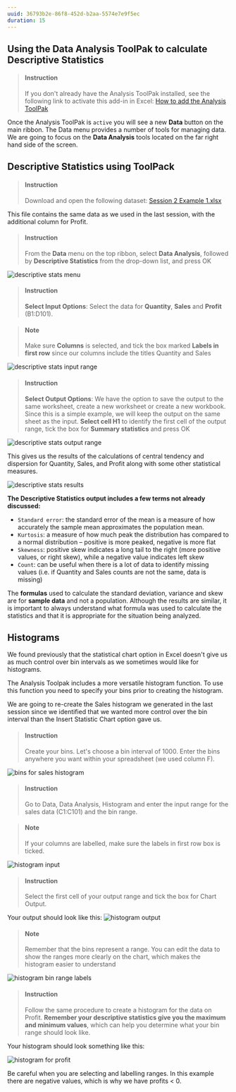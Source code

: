 ```yaml
---
uuid: 36793b2e-86f8-452d-b2aa-5574e7e9f5ec
duration: 15
---
```


## Using the Data Analysis ToolPak to calculate Descriptive Statistics

> #### Instruction
> If you don't already have the Analysis ToolPak installed, see the following link to activate this add-in in Excel: [How to add the Analysis ToolPak](https://support.office.com/en-us/article/Load-the-Analysis-ToolPak-in-Excel-6a63e598-cd6d-42e3-9317-6b40ba1a66b4)
 
Once the Analysis ToolPak is `active` you will see a new  **Data** button on the main ribbon. The Data menu provides a number of tools for managing data. We are going to focus on the **Data Analysis** tools located on the far right hand side of the screen.

## Descriptive Statistics using ToolPack

> #### Instruction 
> Download and open the following dataset: [Session 2 Example 1.xlsx](https://www.dropbox.com/s/npm3auiro6ww2rz/Session%202%20Example%201%20-%20Data.xlsx?dl=1)

This file contains the same data as we used in the last session, with the additional column for Profit.

> #### Instruction
> From the **Data** menu on the top ribbon, select **Data Analysis**, followed by **Descriptive Statistics** from the drop-down list, and press OK 

![descriptive stats menu](https://i.imgur.com/bhL1TpC.png)

> #### Instruction
> **Select Input Options**: Select the data for **Quantity**, **Sales**  and **Profit** (B1:D101). 

<div></div>

> #### Note
> Make sure **Columns** is selected, and tick the box marked **Labels in first row** since our columns include the titles Quantity and Sales 

![descriptive stats input range](https://i.imgur.com/emw8lNf.png)

> #### Instruction
> **Select Output Options**: We have the option to save the output to the same worksheet, create a new worksheet or create a new workbook. Since this is a simple example, we will keep the output on the same sheet as the input. **Select cell H1** to identify the first cell of the output range, tick the box for **Summary statistics** and press OK 

![descriptive stats output range](https://i.imgur.com/u4xifTZ.png)

This gives us the results of the calculations of central tendency and dispersion for Quantity, Sales, and Profit along with some other statistical measures. 

![descriptive stats results](https://i.imgur.com/01WtTXY.png)


**The Descriptive Statistics output includes a few terms not already discussed:**

- `Standard error`: the standard error of the mean is a measure of how accurately the sample mean approximates the population mean.
 - `Kurtosis`: a measure of how much peak the distribution has compared to a normal distribution – positive is more peaked, negative is more flat
 - `Skewness`: positive skew indicates a long tail to the right (more positive values, or right skew), while a negative value indicates left skew
 - `Count`: can be useful when there is a lot of data to identify missing values (i.e. if Quantity and Sales counts are not the same, data is missing)

The **formulas** used to calculate the standard deviation, variance and skew are for **sample data** and not a population. Although the results are similar, it is important to always understand what formula was used to calculate the statistics and that it is appropriate for the situation being analyzed.
 
## Histograms

We found previously that the statistical chart option in Excel doesn't give us as much control over bin intervals as we sometimes would like for histograms.

The Analysis Toolpak includes a more versatile histogram function. To use this function you need to specify your bins prior to creating the histogram.

We are going to re-create the Sales histogram we generated in the last session since we identified that we wanted more control over the bin interval than the Insert Statistic Chart option gave us.
  
> #### Instruction
> Create your bins. Let's choose a bin interval of 1000. Enter the bins anywhere you want within your spreadsheet (we used column F). 

![bins for sales histogram](https://i.imgur.com/tMxKbUO.png)

> #### Instruction
> Go to Data, Data Analysis, Histogram and enter the input range for the sales data (C1:C101) and the bin range.

<div></div>

> #### Note
> If your columns are labelled, make sure the labels in first row box is ticked.

![histogram input](https://i.imgur.com/s0Qo2Ys.png)

> #### Instruction
> Select the first cell of your output range and tick the box for Chart Output.

Your output should look like this: 
![histogram output](https://i.imgur.com/RgPiwLE.png)

> #### Note
> Remember that the bins represent a range. You can edit the data to show the ranges more clearly on the chart, which makes the histogram easier to understand 

![histogram bin range labels](https://i.imgur.com/cQpYxtC.png)
 

> #### Instruction
> Follow the same procedure to create a histogram for the data on Profit. **Remember your descriptive statistics give you the maximum and minimum values**, which can help you determine what your bin range should look like.

Your histogram should look something like this: 

![histogram for profit](https://i.imgur.com/jUEhebB.png)
 
Be careful when you are selecting and labelling ranges. In this example there are negative values, which is why we have profits < 0.
